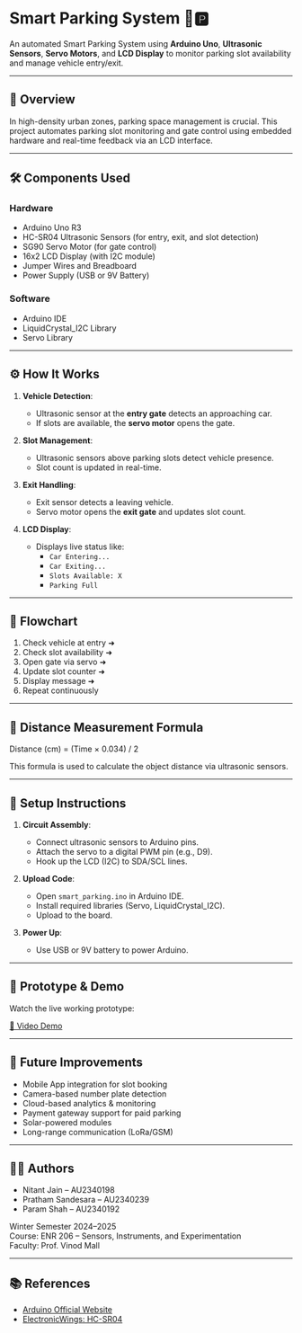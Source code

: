 # Smart Parking System 🚗🅿️

An automated Smart Parking System using **Arduino Uno**, **Ultrasonic Sensors**, **Servo Motors**, and **LCD Display** to monitor parking slot availability and manage vehicle entry/exit.

---

## 📌 Overview

In high-density urban zones, parking space management is crucial. This project automates parking slot monitoring and gate control using embedded hardware and real-time feedback via an LCD interface.

---

## 🛠️ Components Used

### Hardware
- Arduino Uno R3
- HC-SR04 Ultrasonic Sensors (for entry, exit, and slot detection)
- SG90 Servo Motor (for gate control)
- 16x2 LCD Display (with I2C module)
- Jumper Wires and Breadboard
- Power Supply (USB or 9V Battery)

### Software
- Arduino IDE
- LiquidCrystal_I2C Library
- Servo Library

---

## ⚙️ How It Works

1. **Vehicle Detection**:
   - Ultrasonic sensor at the **entry gate** detects an approaching car.
   - If slots are available, the **servo motor** opens the gate.

2. **Slot Management**:
   - Ultrasonic sensors above parking slots detect vehicle presence.
   - Slot count is updated in real-time.

3. **Exit Handling**:
   - Exit sensor detects a leaving vehicle.
   - Servo motor opens the **exit gate** and updates slot count.

4. **LCD Display**:
   - Displays live status like:
     - `Car Entering...`
     - `Car Exiting...`
     - `Slots Available: X`
     - `Parking Full`

---

## 🔁 Flowchart

1. Check vehicle at entry ➜
2. Check slot availability ➜
3. Open gate via servo ➜
4. Update slot counter ➜
5. Display message ➜
6. Repeat continuously

---

## 📏 Distance Measurement Formula

Distance (cm) = (Time × 0.034) / 2

This formula is used to calculate the object distance via ultrasonic sensors.

---

## 🧪 Setup Instructions

1. **Circuit Assembly**:
   - Connect ultrasonic sensors to Arduino pins.
   - Attach the servo to a digital PWM pin (e.g., D9).
   - Hook up the LCD (I2C) to SDA/SCL lines.

2. **Upload Code**:
   - Open `smart_parking.ino` in Arduino IDE.
   - Install required libraries (Servo, LiquidCrystal_I2C).
   - Upload to the board.

3. **Power Up**:
   - Use USB or 9V battery to power Arduino.

---

## 📸 Prototype & Demo

Watch the live working prototype:

[🎥 Video Demo](https://drive.google.com/file/d/1N3tjdOKov9u6vTiWK1icO-NgNx5qjf4O/view?usp=sharing)

---

## 🚀 Future Improvements

- Mobile App integration for slot booking
- Camera-based number plate detection
- Cloud-based analytics & monitoring
- Payment gateway support for paid parking
- Solar-powered modules
- Long-range communication (LoRa/GSM)

---

## 🧑‍💻 Authors

- Nitant Jain – AU2340198  
- Pratham Sandesara – AU2340239  
- Param Shah – AU2340192  

Winter Semester 2024–2025  
Course: ENR 206 – Sensors, Instruments, and Experimentation  
Faculty: Prof. Vinod Mall

---

## 📚 References

- [Arduino Official Website](https://www.arduino.cc)
- [ElectronicWings: HC-SR04](https://www.electronicwings.com/sensors-modules/hc-sr04-ultrasonic-sensor)
